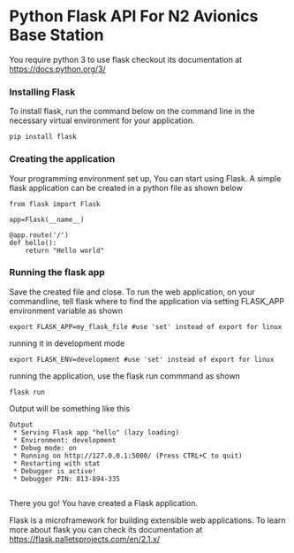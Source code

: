 # Python Flask API For N2 Avionics Base Station


You require python 3 to use flask checkout its documentation at https://docs.python.org/3/
### Installing Flask
To install flask, run the command below on the command line in the necessary virtual environment for your application.
```
pip install flask

```
### Creating the application
Your programming environment set up, You can start using Flask.
A simple flask application can be created in a python file as shown below

```
from flask import Flask

app=Flask(__name__)

@app.route('/')
def hello():
    return "Hello world"

```
### Running the flask app
Save the created file and close.
To run the web application, on your commandline, tell flask where to find the application via setting FLASK_APP environment variable as shown
```
export FLASK_APP=my_flask_file #use 'set' instead of export for linux

```
running it in development mode

```
export FLASK_ENV=development #use 'set' instead of export for linux

```

running the application, use the flask run commmand as shown

```
flask run

```

Output will be something like this

```
Output
 * Serving Flask app "hello" (lazy loading)
 * Environment: development
 * Debug mode: on
 * Running on http://127.0.0.1:5000/ (Press CTRL+C to quit)
 * Restarting with stat
 * Debugger is active!
 * Debugger PIN: 813-894-335
 
```

There you go! You have created a Flask application.

Flask is a microframework for building extensible web applications. To learn more about flask you can check its documentation at https://flask.palletsprojects.com/en/2.1.x/